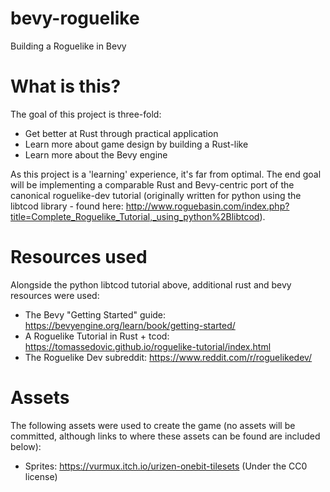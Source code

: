 # bevy-roguelike
Building a Roguelike in Bevy

# What is this?
The goal of this project is three-fold:
* Get better at Rust through practical application
* Learn more about game design by building a Rust-like
* Learn more about the Bevy engine

As this project is a 'learning' experience, it's far from optimal. The end goal will be implementing
a comparable Rust and Bevy-centric port of the canonical roguelike-dev tutorial (originally written
for python using the libtcod library - found here: http://www.roguebasin.com/index.php?title=Complete_Roguelike_Tutorial,_using_python%2Blibtcod).

# Resources used
Alongside the python libtcod tutorial above, additional rust and bevy resources were used:
* The Bevy "Getting Started" guide: https://bevyengine.org/learn/book/getting-started/
* A Roguelike Tutorial in Rust + tcod: https://tomassedovic.github.io/roguelike-tutorial/index.html
* The Roguelike Dev subreddit: https://www.reddit.com/r/roguelikedev/

# Assets
The following assets were used to create the game (no assets will be committed, although links to where these assets can be found are included below):
* Sprites: https://vurmux.itch.io/urizen-onebit-tilesets (Under the CC0 license)
